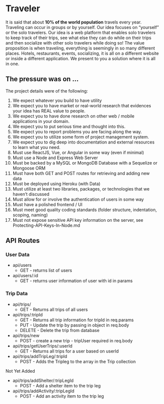 # Traveler

It is said that about **10% of the world population** travels every year. Traveling can occur in groups or by yourself. Our idea focuses on “yourself” or the solo travelers. Our idea is a web platform that enables solo travelers to keep track of their trips, see what else they can do while on their trips and then socialize with other solo travelers while doing so! The value proposition is when traveling, everything is seemingly in so many different places. Hotels, restaurants, events, socializing, it is all on a different website or inside a different application. We present to you a solution where it is all in one.

## The pressure was on ...

The project details were of the following:

1.  We expect whatever you build to have utility
2.  We expect you to have market or real-world research that evidences your idea has REAL value to people.
3.  We expect you to have done research on other web / mobile applications in your domain.
4.  We expect you to put serious time and thought into this.
5.  We expect you to report problems you are facing along the way.
6.  We expect you to utilize some form of project management system.
7.  We expect you to dig deep into documentation and external resources to learn what you need.
8.  Must use ReactJS, Vue, or Angular in some way (even if minimal)
9.  Must use a Node and Express Web Server
10. Must be backed by a MySQL or MongoDB Database with a Sequelize or Mongoose ORM
11. Must have both GET and POST routes for retrieving and adding new data
12. Must be deployed using Heroku (with Data)
13. Must utilize at least two libraries, packages, or technologies that we haven’t discussed
14. Must allow for or involve the authentication of users in some way
15. Must have a polished frontend / UI
16. Must meet good quality coding standards (folder structure, indentation, scoping, naming)
17. Must not expose sensitive API key information on the server, see Protecting-API-Keys-In-Node.md

## API Routes

### User Data

- api/users
  - GET - returns list of users
- api/users/:id
  - GET - returns user information of user with id in params

### Trip Data

- api/trips/
  - GET - Returns all trips of all users
- api/trips/:tripId
  - GET - Returns all trip information for tripId in req.params
  - PUT - Update the trip by passing in object in req.body
  - DELETE - Delete the trip from database
- api/trips/new
  - POST - create a new trip - tripUser required in req.body
- api/trips/getUserTrips/:userId
  - GET - Returns all trips for a user based on userId
- api/trips/addTripLeg/:tripId
  - POST - Adds the Tripleg to the array in the Trip collection

Not Yet Added

- api/trips/addShelter/:tripLegId
  - POST - Add a shelter item to the trip leg
- api/trips/addActivity/:tripLegId
  - POST - Add an activity item to the trip leg
